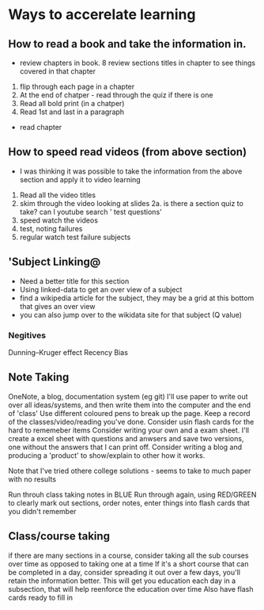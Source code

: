 # Ways to accerelate learning

## How to read a book and take the information in.
* review chapters in book.
8 review sections titles in chapter to see things covered in that chapter
1. flip through each page in a chapter
2. At the end of chatper - read through the quiz if there is one
3. Read all bold print (in a chatper)
4. Read 1st and last in a paragraph
* read chapter

## How to speed read videos (from above section)
  * I was thinking it was possible to take the information from the above section and apply it to video learning
  1. Read all the video titles
  2. skim through the video looking at slides
  2a. is there a section quiz to take? can I youtube search '<subject> test questions'
  3. speed watch the videos
  4. test, noting failures
  5. regular watch test failure subjects
 
## 'Subject Linking@

* Need a better title for this section
* Using linked-data to get an over view of a subject
* find a wikipedia article for the subject, they may be a grid at this bottom that gives an over view
* you can also jump over to the wikidata site for that subject (Q value)

### Negitives
Dunning–Kruger effect
Recency Bias

## Note Taking
OneNote, a blog, documentation system (eg git)
I'll use  paper to write out over all ideas/systems, and then write them into the computer and the end of 'class'
Use different coloured pens to break up the page.
Keep a record of the classes/video/reading you've done.
Consider usin flash cards for the hard to rememeber items
Consider writing your own and a exam sheet. I'll create a excel sheet with questions and anwsers and save two versions, one without the answers that I can print off.
Consider writing a blog and producing a 'product' to show/explain to other how it works. 


Note that I've tried othere college solutions - seems to take to much paper with no results

Run throuh class taking notes in BLUE
Run through again, using RED/GREEN to clearly mark out sections, order notes, enter things into flash cards that you didn't remember


## Class/course taking
if there are many sections in a course, consider taking all the sub courses over time as opposed to taking one at a time
If it's a short course that can be completed in a day, consider spreading it out over a few days, you'll retain the information better.
This will get you education each day in a subsection, that will help reenforce the education over time
Also have flash cards ready to fill in

